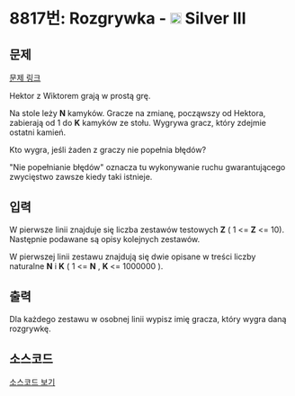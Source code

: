 # 8817번: Rozgrywka - <img src="https://static.solved.ac/tier_small/8.svg" style="height:20px" /> Silver III

<!-- performance -->

<!-- 문제 제출 후 깃허브에 푸시를 했을 때 제출한 코드의 성능이 입력될 공간입니다.-->

<!-- end -->

## 문제

[문제 링크](https://boj.kr/8817)


<p>Hektor z Wiktorem grają w prostą grę.</p>

<p>Na stole leży&nbsp;<strong>N</strong>&nbsp;kamyków. Gracze na zmianę, począwszy od Hektora, zabierają od 1 do&nbsp;<strong>K</strong>&nbsp;kamyków ze stołu.&nbsp;Wygrywa gracz, który zdejmie ostatni kamień.</p>

<p>Kto wygra, jeśli żaden z graczy nie popełnia błędów?</p>

<p>"Nie popełnianie błędów" oznacza tu wykonywanie ruchu gwarantującego zwycięstwo zawsze kiedy taki istnieje.</p>



## 입력


<p>W pierwsze linii znajduje się liczba zestawów testowych&nbsp;<strong>Z</strong>&nbsp;( 1 &lt;=&nbsp;<strong>Z</strong>&nbsp;&lt;= 10). Następnie podawane są opisy kolejnych zestawów.</p>

<p>W pierwszej linii zestawu znajdują się dwie opisane w treści liczby naturalne&nbsp;<strong>N</strong>&nbsp;i&nbsp;<strong>K</strong>&nbsp;( 1 &lt;=&nbsp;<strong>N</strong>&nbsp;,&nbsp;<strong>K&nbsp;</strong>&lt;= 1000000&nbsp;).</p>



## 출력


<p>Dla każdego zestawu w osobnej linii wypisz imię gracza, który wygra daną rozgrywkę.</p>



## 소스코드

[소스코드 보기](Rozgrywka.cpp)